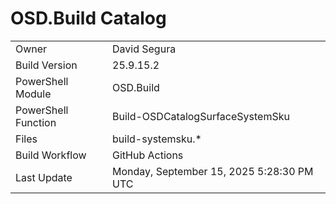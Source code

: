 ﻿# OSD.Build Catalog

| | |
|-|-|
| Owner | David Segura |
| Build Version | 25.9.15.2 |
| PowerShell Module | OSD.Build |
| PowerShell Function | Build-OSDCatalogSurfaceSystemSku |
| Files | build-systemsku.* |
| Build Workflow | GitHub Actions |
| Last Update | Monday, September 15, 2025 5:28:30 PM UTC |
